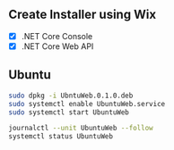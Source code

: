 ## Create Installer using Wix

- [x] .NET Core Console
- [x] .NET Core Web API

## Ubuntu

```bash
sudo dpkg -i UbntuWeb.0.1.0.deb
sudo systemctl enable UbuntuWeb.service
sudo systemctl start UbuntuWeb

journalctl --unit UbuntuWeb --follow
systemctl status UbuntuWeb
```